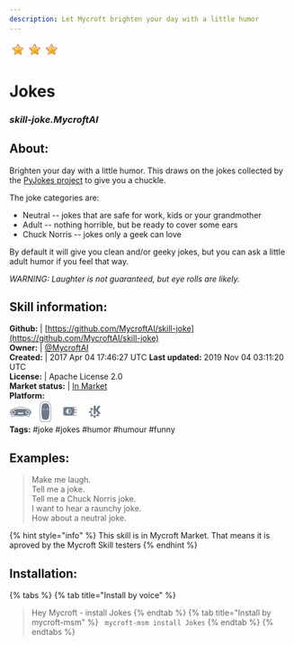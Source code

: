```yaml
--- 
description: Let Mycroft brighten your day with a little humor
---
```


![](../.gitbook/assets/star.png)![](../.gitbook/assets/star.png)![](../.gitbook/assets/star.png)  
# Jokes  
### _skill-joke.MycroftAI_  
## About:  
Brighten your day with a little humor.  This draws on the jokes collected by the [PyJokes project](https://github.com/pyjokes/pyjokes) to give you a chuckle.

The joke categories are:
* Neutral -- jokes that are safe for work, kids or your grandmother
* Adult -- nothing horrible, but be ready to cover some ears
* Chuck Norris -- jokes only a geek can love

By default it will give you clean and/or geeky jokes, but you can ask a little adult humor if you feel that way.

_WARNING:  Laughter is not guaranteed, but eye rolls are likely._

## Skill information:  
**Github:** | [https://github.com/MycroftAI/skill-joke](https://github.com/MycroftAI/skill-joke)  
**Owner:** | [@MycroftAI](https://github.com/MycroftAI)  
**Created:** | 2017 Apr 04 17:46:27 UTC  **Last updated:** 2019 Nov 04 03:11:20 UTC  
**License:** | Apache License 2.0  
**Market status:** | [In Market](https://market.mycroft.ai/skill/mycroft-joke)  
**Platform:**  
 ![](../.gitbook/assets/mark-1-icon.png)  ![](../.gitbook/assets/mark-2-icon.png)  ![](../.gitbook/assets/picroft-icon.png)  ![](../.gitbook/assets/kde.png)   
**Tags:** \#joke \#jokes \#humor \#humour \#funny   
## Examples:  
> Make me laugh.  
> Tell me a joke.  
> Tell me a Chuck Norris joke.  
> I want to hear a raunchy joke.  
> How about a neutral joke.  
  
{% hint style="info" %}
This skill is in Mycroft Market. That means it is aproved by the Mycroft Skill testers
{% endhint %}
    
## Installation:  
{% tabs %}
{% tab title="Install by voice" %}
> Hey Mycroft - install Jokes
{% endtab %}
  {% tab title="Install by mycroft-msm" %}
``` mycroft-msm install Jokes```
{% endtab %}
  {% endtabs %}
  